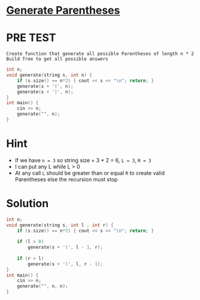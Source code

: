 # [Generate Parentheses](https://leetcode.com/problems/generate-parentheses/)

# PRE TEST 
`Create function that generate all possible Parentheses of length n * 2`
`Build Tree to get all possible answers`
```cpp
int n;
void generate(string s, int n) {
    if (s.size() == n*2) { cout << s << "\n"; return; }
    generate(s + '(', n);
    generate(s + ')', n);
}
int main() {
    cin >> n; 
    generate("", n);
}
```
# Hint
- If we have `n = 3` so string size = 3 * 2 = 6, `L = 3`, `R = 3` 
- I can put any L while L > 0 
- At any call `L` should be greater than or equal `R` to create valid Parentheses else the recursion must stop 

# Solution
```cpp
int n;
void generate(string s, int l , int r) {
    if (s.size() == n*2) { cout << s << "\n"; return; }
    
    if (l > 0) 
        generate(s + '(', l - 1, r);
    
    if (r > l)
        generate(s + ')', l, r - 1);
}
int main() {
    cin >> n; 
    generate("", n, n);
}
```
